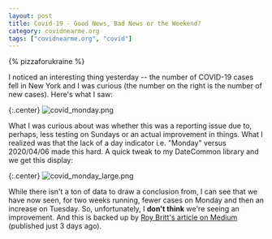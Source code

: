 ```yaml
---
layout: post
title: Covid-19 - Good News, Bad News or the Weekend?
category: covidnearme.org
tags: ["covidnearme.org", "covid"]
---
```

{% pizzaforukraine  %}

I noticed an interesting thing yesterday -- the number of COVID-19 cases fell in New York and I was curious (the number on the right is the number of new cases).  Here's what I saw:

{:.center}
![covid_monday.png](/blog/assets/covid_monday.png)

What I was curious about was whether this was a reporting issue due to, perhaps, less testing on Sundays or an actual improvement in things.  What I realized was that the lack of a day indicator i.e. "Monday" versus 2020/04/06 made this hard.  A quick tweak to my DateCommon library and we get this display:

{:.center}
![covid_monday_large.png](/blog/assets/covid_monday_large.png)

While there isn't a ton of data to draw a conclusion from, I can see that we have now seen, for two weeks running, fewer cases on Monday and then an increase on Tuesday.  So, unfortunately, I **don't think** we're seeing an improvement.  And this is backed up by [Roy Britt's article on Medium](https://link.medium.com/Is1vWsvAu5) (published just 3 days ago).